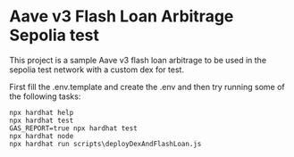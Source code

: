 # Aave v3 Flash Loan Arbitrage Sepolia test

This project is a sample Aave v3 flash loan arbitrage to be used in the sepolia test network with a custom dex for test.

First fill the .env.template and create the .env and then try running some of the following tasks:

```shell
npx hardhat help
npx hardhat test
GAS_REPORT=true npx hardhat test
npx hardhat node
npx hardhat run scripts\deployDexAndFlashLoan.js
```
